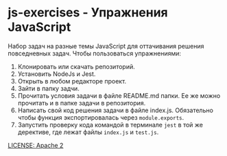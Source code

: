 # js-exercises - Упражнения JavaScript

Набор задач на разные темы JavaScript для оттачивания решения повседневных задач. Чтобы пользоваться упражнениями:

1. Клонировать или скачать репозиторий.
2. Установить NodeJs и Jest.
3. Открыть в любом редакторе проект.
4. Зайти в папку задчи.
5. Прочитать условия задачи в файле README.md папки. Ее же можно прочитать и в папке задачи в репозитория.
6. Написать свой код решения задачи в файле index.js. Обязательно чтобы функция экспортировалась через `module.exports`.
7. Запустить проверку кода командой в терминале `jest` в той же дерективе, где лежат файлы `index.js` и `test.js`.

[LICENSE: Apache 2](http://www.apache.org/licenses/LICENSE-2.0)
